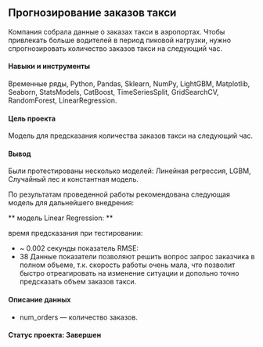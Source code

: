 ## Прогнозирование заказов такси

Компания собрала данные о заказах такси в аэропортах. 
Чтобы привлекать больше водителей в период пиковой нагрузки, 
нужно спрогнозировать количество заказов такси на следующий час. 

#### Навыки и инструменты

Временные ряды, Python, Pandas, Sklearn, NumPy, LightGBM, Matplotlib, Seaborn, StatsModels, CatBoost, TimeSeriesSplit, GridSearchCV, RandomForest, LinearRegression.
 
#### Цель проекта

Модель для предсказания количества заказов такси на следующий час.

#### Вывод 

Были протестированы несколько моделей: Линейная регрессия, LGBM, Случайный лес и константная модель.

По результатам проведенной работы рекомендована следующая модель для дальнейшего внедрения:

** модель Linear Regression: **

время предсказания при тестировании:
* ~ 0.002 cекунды
показатель RMSE:
* 38
Данные показатели позволяют решить вопрос запрос заказчика в полном объеме, 
т.к. скорость работы очень мала, что позволит быстро отреагировать на изменение ситуации и 
допольно точно предсказать объем заказов такси.

#### Описание данных

* num_orders — количество заказов.


#### Статус проекта: Завершен